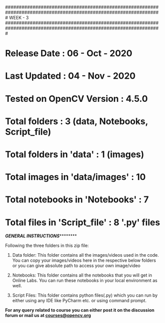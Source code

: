 #################################################################################################################
                                                  WEEK - 3
#################################################################################################################

# Release Date                   : 06 - Oct - 2020

# Last Updated                   : 04 - Nov - 2020

# Tested on OpenCV Version       : 4.5.0 

# Total folders                  : 3 (data, Notebooks, Script_file)

# Total folders in 'data'        : 1 (images)

# Total images in 'data/images'  : 10 

# Total notebooks in 'Notebooks' : 7

# Total files in 'Script_file'   : 8 '.py' files



*******************************************GENERAL INSTRUCTIONS***************************************************

Following the three folders in this zip file:

1. Data folder: This folder contains all the images/videos used in the code. You can copy your
images/videos here in the respective below folders or you can give absolute path to access your
own image/video

2. Notebooks: This folder contains all the notebooks that you will get in Online Labs. You can
run these notebooks in your local environment as well.

3. Script Files: This folder contains python files(.py) which you can run by either using any IDE
like PyCharm etc. or using command prompt. 


**For any query related to course you can either post it on the discussion forum or mail us at
courses@opencv.org**
